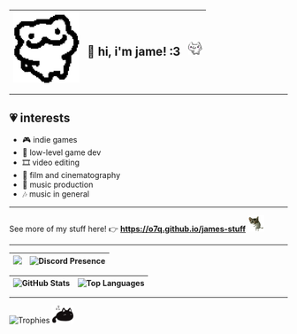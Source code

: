 <img src="images/funne_cat.png" style="width: 120px;"> | <h2>💬 hi, i'm jame! :3</h2> | <img src="images/toro_wave.gif" style="width: 25px;">
|-|-|-|

---

## 💗 interests
- 🎮 indie games
- 🤖 low-level game dev
- 🎞️ video editing
- 🎥 film and cinematography
- 🎵 music production
- 🎶 music in general

---

See more of my stuff here! 👉 **<https://o7q.github.io/james-stuff>** <img src="images/cat_dance.gif" style="width: 30px;">

---

<img src="images/sly.gif" style="width: 355px"> | ![**Discord Presence**](https://lanyard.cnrad.dev/api/307269599680790528?bg=000000)
|-|-|

![**GitHub Stats**](https://github-readme-stats.vercel.app/api?username=o7q&bg_color=000000&title_color=F5B5AB&text_color=FFF7E3&icon_color=F5B5AB&hide_border=true&show_icons=true&count_private=true) | ![**Top Languages**](https://github-readme-stats.vercel.app/api/top-langs/?username=o7q&bg_color=000000&title_color=F5B5AB&text_color=FFF7E3&icon_color=F5B5AB&hide_border=true&layout=compact&langs_count=8)
|-|-|

---

![**Trophies**](https://github-profile-trophy.vercel.app/?username=o7q&theme=dark_lover&no-frame=true&no-bg=true&rank=-?)
<img src="images/mewo.gif" style="width: 40px">